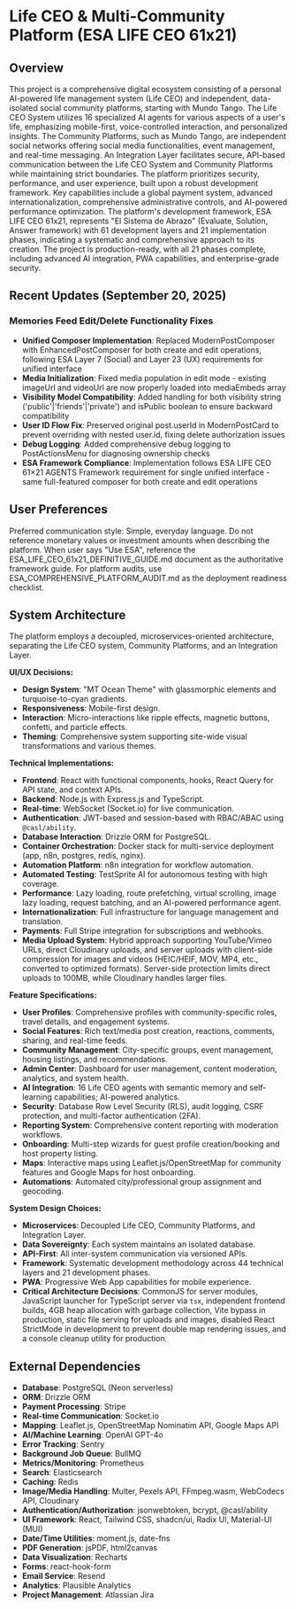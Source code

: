 # Life CEO & Multi-Community Platform (ESA LIFE CEO 61x21)

## Overview

This project is a comprehensive digital ecosystem consisting of a personal AI-powered life management system (Life CEO) and independent, data-isolated social community platforms, starting with Mundo Tango. The Life CEO System utilizes 16 specialized AI agents for various aspects of a user's life, emphasizing mobile-first, voice-controlled interaction, and personalized insights. The Community Platforms, such as Mundo Tango, are independent social networks offering social media functionalities, event management, and real-time messaging. An Integration Layer facilitates secure, API-based communication between the Life CEO System and Community Platforms while maintaining strict boundaries. The platform prioritizes security, performance, and user experience, built upon a robust development framework. Key capabilities include a global payment system, advanced internationalization, comprehensive administrative controls, and AI-powered performance optimization. The platform's development framework, ESA LIFE CEO 61x21, represents "El Sistema de Abrazo" (Evaluate, Solution, Answer framework) with 61 development layers and 21 implementation phases, indicating a systematic and comprehensive approach to its creation. The project is production-ready, with all 21 phases complete, including advanced AI integration, PWA capabilities, and enterprise-grade security.

## Recent Updates (September 20, 2025)

### Memories Feed Edit/Delete Functionality Fixes
- **Unified Composer Implementation**: Replaced ModernPostComposer with EnhancedPostComposer for both create and edit operations, following ESA Layer 7 (Social) and Layer 23 (UX) requirements for unified interface
- **Media Initialization**: Fixed media population in edit mode - existing imageUrl and videoUrl are now properly loaded into mediaEmbeds array
- **Visibility Model Compatibility**: Added handling for both visibility string ('public'|'friends'|'private') and isPublic boolean to ensure backward compatibility
- **User ID Flow Fix**: Preserved original post.userId in ModernPostCard to prevent overriding with nested user.id, fixing delete authorization issues
- **Debug Logging**: Added comprehensive debug logging to PostActionsMenu for diagnosing ownership checks
- **ESA Framework Compliance**: Implementation follows ESA LIFE CEO 61×21 AGENTS Framework requirement for single unified interface - same full-featured composer for both create and edit operations

## User Preferences

Preferred communication style: Simple, everyday language.
Do not reference monetary values or investment amounts when describing the platform.
When user says "Use ESA", reference the ESA_LIFE_CEO_61x21_DEFINITIVE_GUIDE.md document as the authoritative framework guide.
For platform audits, use ESA_COMPREHENSIVE_PLATFORM_AUDIT.md as the deployment readiness checklist.

## System Architecture

The platform employs a decoupled, microservices-oriented architecture, separating the Life CEO system, Community Platforms, and an Integration Layer.

**UI/UX Decisions:**
- **Design System**: "MT Ocean Theme" with glassmorphic elements and turquoise-to-cyan gradients.
- **Responsiveness**: Mobile-first design.
- **Interaction**: Micro-interactions like ripple effects, magnetic buttons, confetti, and particle effects.
- **Theming**: Comprehensive system supporting site-wide visual transformations and various themes.

**Technical Implementations:**
- **Frontend**: React with functional components, hooks, React Query for API state, and context APIs.
- **Backend**: Node.js with Express.js and TypeScript.
- **Real-time**: WebSocket (Socket.io) for live communication.
- **Authentication**: JWT-based and session-based with RBAC/ABAC using `@casl/ability`.
- **Database Interaction**: Drizzle ORM for PostgreSQL.
- **Container Orchestration**: Docker stack for multi-service deployment (app, n8n, postgres, redis, nginx).
- **Automation Platform**: n8n integration for workflow automation.
- **Automated Testing**: TestSprite AI for autonomous testing with high coverage.
- **Performance**: Lazy loading, route prefetching, virtual scrolling, image lazy loading, request batching, and an AI-powered performance agent.
- **Internationalization**: Full infrastructure for language management and translation.
- **Payments**: Full Stripe integration for subscriptions and webhooks.
- **Media Upload System**: Hybrid approach supporting YouTube/Vimeo URLs, direct Cloudinary uploads, and server uploads with client-side compression for images and videos (HEIC/HEIF, MOV, MP4, etc., converted to optimized formats). Server-side protection limits direct uploads to 100MB, while Cloudinary handles larger files.

**Feature Specifications:**
- **User Profiles**: Comprehensive profiles with community-specific roles, travel details, and engagement systems.
- **Social Features**: Rich text/media post creation, reactions, comments, sharing, and real-time feeds.
- **Community Management**: City-specific groups, event management, housing listings, and recommendations.
- **Admin Center**: Dashboard for user management, content moderation, analytics, and system health.
- **AI Integration**: 16 Life CEO agents with semantic memory and self-learning capabilities; AI-powered analytics.
- **Security**: Database Row Level Security (RLS), audit logging, CSRF protection, and multi-factor authentication (2FA).
- **Reporting System**: Comprehensive content reporting with moderation workflows.
- **Onboarding**: Multi-step wizards for guest profile creation/booking and host property listing.
- **Maps**: Interactive maps using Leaflet.js/OpenStreetMap for community features and Google Maps for host onboarding.
- **Automations**: Automated city/professional group assignment and geocoding.

**System Design Choices:**
- **Microservices**: Decoupled Life CEO, Community Platforms, and Integration Layer.
- **Data Sovereignty**: Each system maintains an isolated database.
- **API-First**: All inter-system communication via versioned APIs.
- **Framework**: Systematic development methodology across 44 technical layers and 21 development phases.
- **PWA**: Progressive Web App capabilities for mobile experience.
- **Critical Architecture Decisions**: CommonJS for server modules, JavaScript launcher for TypeScript server via `tsx`, independent frontend builds, 4GB heap allocation with garbage collection, Vite bypass in production, static file serving for uploads and images, disabled React StrictMode in development to prevent double map rendering issues, and a console cleanup utility for production.

## External Dependencies

- **Database**: PostgreSQL (Neon serverless)
- **ORM**: Drizzle ORM
- **Payment Processing**: Stripe
- **Real-time Communication**: Socket.io
- **Mapping**: Leaflet.js, OpenStreetMap Nominatim API, Google Maps API
- **AI/Machine Learning**: OpenAI GPT-4o
- **Error Tracking**: Sentry
- **Background Job Queue**: BullMQ
- **Metrics/Monitoring**: Prometheus
- **Search**: Elasticsearch
- **Caching**: Redis
- **Image/Media Handling**: Multer, Pexels API, FFmpeg.wasm, WebCodecs API, Cloudinary
- **Authentication/Authorization**: jsonwebtoken, bcrypt, @casl/ability
- **UI Framework**: React, Tailwind CSS, shadcn/ui, Radix UI, Material-UI (MUI)
- **Date/Time Utilities**: moment.js, date-fns
- **PDF Generation**: jsPDF, html2canvas
- **Data Visualization**: Recharts
- **Forms**: react-hook-form
- **Email Service**: Resend
- **Analytics**: Plausible Analytics
- **Project Management**: Atlassian Jira